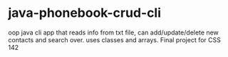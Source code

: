 # java-phonebook-crud-cli
oop java cli app that reads info from txt file, can add/update/delete new contacts and search over. uses classes and arrays. Final project for CSS 142
